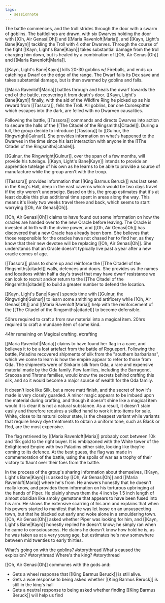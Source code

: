 ```yaml
---
tags:
  - sessionnote
---
```

The battle commences, and the troll strides through the door with a swarm of goblins. The battlelines are drawn, with six Dwarves holding the door with [[Oh, Air Genasi|Oh]] and [[Maria Ravenloft|Maria]], and [[Kayn, Light's Bane|Kayn]] tackling the Troll with 4 other Dwarves. Through the course of the fight [[Kayn, Light's Bane|Kayn]] takes substantial damage from the troll charging him down, but is healed by a combination of [[Oh, Air Genasi|Oh]] and [[Maria Ravenloft|Maria]].

[[Kayn, Light's Bane|Kayn]] kills 20-30 goblins w/ Fireballs, and ends up catching a Dwarf on the edge of the range. The Dwarf fails its Dex save and takes substantial damage, but is then swarmed by goblins and falls.

[[Maria Ravenloft|Maria]] battles through and heals the dwarf towards the end of the battle, recovering it from death's door. [[Kayn, Light's Bane|Kayn]] finally, with the aid of the Wildfire Ring he picked up as his reward from [[Tassora]], fells the Troll. All goblins, bar one Cursespitter which escapes into the dark, are felled with no Dwarven causalities.

Following the battle, [[Tassora]] commands and directs Dwarves into action to secure the halls of the [[The Citadel of the Ringsmiths|Citadel]]. During a lull, the group decide to introduce [[Tassora]] to [[Gulnur, the Ringwright|Gulnur]]. She provides information on what's happened to the Dwarves in the time since his last interaction with anyone in the [[The Citadel of the Ringsmiths|citadel]]. 

[[Gulnur, the Ringwright|Gulnur]], over the span of a few months, will provide his tutelage. [[Kayn, Light's Bane|Kayn]] intends to provide an apprentice tutelage of his own as he learns to be able to provide a source of manufacture while the group aren't with the troop.

[[Tassora]] provides information that [[King Barmus Beruck]] was last seen in the King's Hall, deep in the east caverns which would be two days travel if the city weren't underseige. Based on this, the group estimates that it's at least double this plus additional time spent in areas along the way. This means it's likely two weeks travel there and back, which seems to start worrying [[Oh, Air Genasi|Oh]].

[[Oh, Air Genasi|Oh]] claims to have found out some information on how the oracles are handed over to the new Oracle before leaving. The Oracle is invested at birth with the divine power, and [[Oh, Air Genasi|Oh]] has discovered that a new Oracle has already been born. She believes that those responsible for the oracles have not chased her to find her, as they know that their new devotee will be replacing [[Oh, Air Genasi|Oh]]. She understands that an Oracle doesn't typically live past a year after a new oracle comes of age.

[[Tassora]] plans to shore up and reinforce the [[The Citadel of the Ringsmiths|citadel]] walls, defences and doors. She provides us the names and locations within half a day's travel that may have dwarf resistance we can look to recruit and/or return to the [[The Citadel of the Ringsmiths|citadel]] to build a greater number to defend the location.

[[Kayn, Light's Bane|Kayn]] spends time with [[Gulnur, the Ringwright|Gulnur]] to learn some smithing and artificery while [[Oh, Air Genasi|Oh]] and [[Maria Ravenloft|Maria]] help with the reinforcement of the [[The Citadel of the Ringsmiths|citadel]] to become defensible.

50hrs required to craft a from raw material into a magical item.
20hrs required to craft a mundane item of some kind.

44hr remaining on Magical crafting. #crafting

[[Maria Ravenloft|Maria]] claims to have found her flag in a cave, and believes it to be a lost artefact from the battle of Rogueport. Following the battle, Paladins recovered shipments of silk from the "southern barbarians", which we come to learn is how the empire appear to refer to those from Oda. The shipments were of Sinkarin silk from Oda, a rare and expensive material made by the Oda family. Few families, including the Barragond, Sracosa and Throns families, would know the secrets behind crafting this silk, and so it would become a major source of wealth for the Oda family.

It doesn't look like Silk, but a more matt finish, and the secret of how it's made is very closely guarded. A minor magic appears to be imbued upon the material during crafting, and though it doesn't shine like a magical item would it is clear it is not a natural substance. As a result, it doesn't stain easily and therefore requires a skilled hand to work it into items for sale. White, close to its natural colour state, is the cheapest variant while variants that require heavy dye treatments to obtain a uniform tone, such as Black or Red, are the most expensive.

The flag retrieved by [[Maria Ravenloft|Maria]] probably cost between 10k and 15k gold to the right buyer. It is emblazoned with the White tower of the Enlightened Empire with two Paladins either side, looking like they're coming to its defence. At the best guess, the flag was made in commemoration of the battle, using the spoils of war as a trophy of their victory to flaunt over their foes from the battle.

In the process of the group's sharing information about themselves, [[Kayn, Light's Bane|Kayn]] is asked by [[Oh, Air Genasi|Oh]] and [[Maria Ravenloft|Maria]] where he's from. He answers honestly that he doesn't really know, and provides them information on his torturous upbringing at the hands of Piper. He plainly shows them the 4 inch by 1.5 inch length of almost obsidian like smoky gemstone that appears to have been fused into his arm. He shows the extensive scarring of his arm and explains that when his powers started to manifest that he was let loose on an unsuspecting town, but that he blacked out early and woke alone in a smouldering town. [[Oh, Air Genasi|Oh]] asked whether Piper was looking for him, and [[Kayn, Light's Bane|Kayn]] honestly replied he doesn't know; he simply ran when he came to consciousness. He claims he doesn't know how hold he is, as he was taken as at a very young age, but estimates he's now somewhere between mid twenties to early thirties.

What's going on with the goblins? #storythread
What's caused the explosion? #storythread
Where's the king? #storythread

[[Oh, Air Genasi|Oh]] communes with the gods and:
- Gets a wheel response that [[King Barmus Beruck]] is still alive.
- Gets a woe response to being asked whether [[King Barmus Beruck]] is still in the king's hall
- Gets a neutral response to being asked whether finding [[King Barmus Beruck]] will help us find 